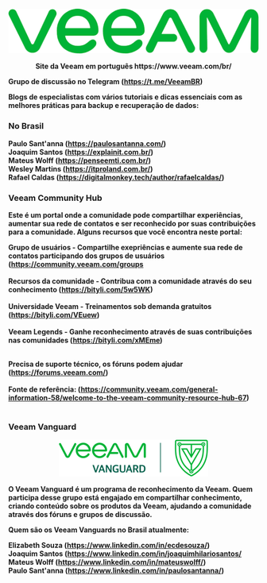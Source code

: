 
<p align="center">
   <img src="https://github.com/bethsouza/Veeam/blob/main/veeam.PNG">
</p>

<p align="center"><b>  Site da Veeam em português https://www.veeam.com/br/  </br>

**Grupo de discussão no Telegram** (https://t.me/VeeamBR) </br>

Blogs de especialistas com vários tutoriais e dicas essenciais com as melhores práticas para backup e recuperação de dados:

### No Brasil </br>

Paulo Sant'anna (https://paulosantanna.com/) </br>
Joaquim Santos (https://explainit.com.br/) </br>
Mateus Wolff (https://penseemti.com.br/) </br>
Wesley Martins (https://itproland.com.br/) </br>
Rafael Caldas (https://digitalmonkey.tech/author/rafaelcaldas/) </br>

### Veeam Community Hub </br>

Este é um portal onde a comunidade pode compartilhar experiências, aumentar sua rede de contatos e ser reconhecido por suas contribuições para a comunidade.
Alguns recursos que você encontra neste portal:

**Grupo de usuários** - Compartilhe exepriências e aumente sua rede de contatos participando dos grupos de usuários (https://community.veeam.com/groups </br></br>
**Recursos da comunidade** - Contribua com a comunidade através do seu conhecimento (https://bityli.com/5w5WK)</br></br>
**Universidade Veeam** - Treinamentos sob demanda gratuitos (https://bityli.com/VEuew)</br></br>
**Veeam Legends** - Ganhe reconhecimento através de suas contribuições nas comunidades (https://bityli.com/xMEme)</br></br>

Precisa de suporte técnico, os fóruns podem ajudar (https://forums.veeam.com/)</br></br>
Fonte de referência: (https://community.veeam.com/general-information-58/welcome-to-the-veeam-community-resource-hub-67) </br></br>

### Veeam Vanguard </br>

<p align="center">
   <img src="https://github.com/bethsouza/Veeam/blob/main/veeam-vanguard-logo.png">
</p>

O Veeam Vanguard é um programa de reconhecimento da Veeam. Quem participa desse grupo está engajado em compartilhar conhecimento, criando conteúdo sobre os produtos da Veeam, ajudando a comunidade através dos fóruns e grupos de discussão. </br>

Quem são os Veeam Vanguards no Brasil atualmente:

Elizabeth Souza (https://www.linkedin.com/in/ecdesouza/) </br>
Joaquim Santos (https://www.linkedin.com/in/joaquimhilariosantos/ </br>
Mateus Wolff (https://www.linkedin.com/in/mateuswolff/) </br>
Paulo Sant'anna (https://www.linkedin.com/in/paulosantanna/) </br>


